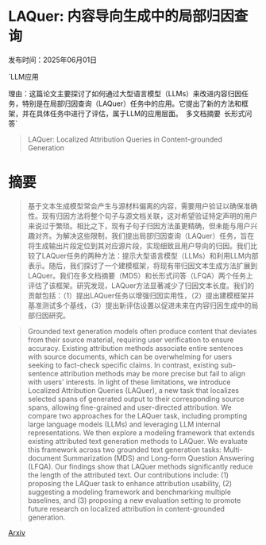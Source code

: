 # LAQuer: 内容导向生成中的局部归因查询

发布时间：2025年06月01日

`LLM应用

理由：这篇论文主要探讨了如何通过大型语言模型（LLMs）来改进内容归因任务，特别是在局部归因查询（LAQuer）任务中的应用。它提出了新的方法和框架，并在具体任务中进行了评估，属于LLM的应用层面。` `多文档摘要` `长形式问答`

> LAQuer: Localized Attribution Queries in Content-grounded Generation

# 摘要

> 基于文本生成模型常会产生与源材料偏离的内容，需要用户验证以确保准确性。现有归因方法将整个句子与源文档关联，这对希望验证特定声明的用户来说过于繁琐。相比之下，现有子句子归因方法虽更精确，但未能与用户兴趣对齐。为解决这些限制，我们提出局部归因查询（LAQuer）任务，旨在将生成输出片段定位到其对应源片段，实现细致且用户导向的归因。我们比较了LAQuer任务的两种方法：提示大型语言模型（LLMs）和利用LLM内部表示。随后，我们探讨了一个建模框架，将现有带归因文本生成方法扩展到LAQuer。我们在多文档摘要（MDS）和长形式问答（LFQA）两个任务上评估了该框架。研究发现，LAQuer方法显著减少了归因文本长度。我们的贡献包括：（1）提出LAQuer任务以增强归因实用性，（2）提出建模框架并基准测试多个基线，（3）提出新评估设置以促进未来在内容归因生成中的局部归因研究。

> Grounded text generation models often produce content that deviates from their source material, requiring user verification to ensure accuracy. Existing attribution methods associate entire sentences with source documents, which can be overwhelming for users seeking to fact-check specific claims. In contrast, existing sub-sentence attribution methods may be more precise but fail to align with users' interests. In light of these limitations, we introduce Localized Attribution Queries (LAQuer), a new task that localizes selected spans of generated output to their corresponding source spans, allowing fine-grained and user-directed attribution. We compare two approaches for the LAQuer task, including prompting large language models (LLMs) and leveraging LLM internal representations. We then explore a modeling framework that extends existing attributed text generation methods to LAQuer. We evaluate this framework across two grounded text generation tasks: Multi-document Summarization (MDS) and Long-form Question Answering (LFQA). Our findings show that LAQuer methods significantly reduce the length of the attributed text. Our contributions include: (1) proposing the LAQuer task to enhance attribution usability, (2) suggesting a modeling framework and benchmarking multiple baselines, and (3) proposing a new evaluation setting to promote future research on localized attribution in content-grounded generation.

[Arxiv](https://arxiv.org/abs/2506.01187)